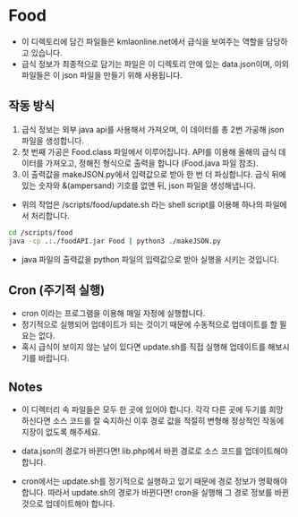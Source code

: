 # Food

* 이 디렉토리에 담긴 파일들은 kmlaonline.net에서 급식을 보여주는 역할을 담당하고 있습니다.
* 급식 정보가 최종적으로 담기는 파일은 이 디렉토리 안에 있는 data.json이며, 이외 파일들은 이 json 파일을 만들기 위해 사용됩니다.

## 작동 방식

1. 급식 정보는 외부 java api를 사용해서 가져오며, 이 데이터를 총 2번 가공해 json 파일을 생성합니다.
2. 첫 번째 가공은 Food.class 파일에서 이루어집니다. API를 이용해 올해의 급식 데이터를 가져오고, 정해진 형식으로 출력을 합니다 (Food.java 파일 참조). 
3. 이 출력값을 makeJSON.py에서 입력값으로 받아 한 번 더 파싱합니다. 급식 뒤에 있는 숫자와 &(ampersand) 기호를 없앤 뒤, json 파일을 생성해냅니다.

* 위의 작업은 /scripts/food/update.sh 라는 shell script를 이용해 하나의 파일에서 처리합니다. 

```bash
cd /scripts/food
java -cp .:./foodAPI.jar Food | python3 ./makeJSON.py
```

* java 파일의 출력값을 python 파일의 입력값으로 받아 실행을 시키는 것입니다.

## Cron (주기적 실행)

* cron 이라는 프로그램을 이용해 매일 자정에 실행합니다. 
* 정기적으로 실행되어 업데이트가 되는 것이기 때문에 수동적으로 업데이트를 할 필요는 없다. 
* 혹시 급식이 보이지 않는 날이 있다면 update.sh를 직접 실행해 업데이트를 해보시기를 바랍니다.

## Notes
* 이 디렉터리 속 파일들은 모두 한 곳에 있어야 합니다. 각각 다른 곳에 두기를 희망하신다면 소스 코드를 잘 숙지하신 이후 경로 값을 적절히 변형해 정상적인 작동에 지장이 없도록 해주세요.

* data.json의 경로가 바뀐다면! lib.php에서 바뀐 경로로 소스 코드를 업데이트해야 합니다. 

* cron에서는 update.sh를 정기적으로 실행하고 있기 때문에 경로 정보가 명확해야 합니다. 따라서 update.sh의 경로가 바뀐다면! cron을 실행해 그 경로 정보를 바뀐 것으로 업데이트해야 합니다.
